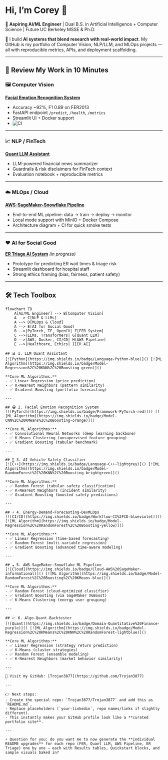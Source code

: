 # Hi, I’m Corey 👋  

🎯 **Aspiring AI/ML Engineer** | Dual B.S. in Artificial Intelligence + Computer Science | Future UC Berkeley MSSE & Ph.D.  

🚀 I build **AI systems that blend research with real-world impact**. My GitHub is my portfolio of Computer Vision, NLP/LLM, and MLOps projects — all with reproducible metrics, APIs, and deployment scaffolding.

---

## 🔗 Review My Work in 10 Minutes

### 🖼️ Computer Vision  
**[Facial Emotion Recognition System](https://github.com/Trojan3877/Facial-Emotion-Recognition-System)**  
- Accuracy ~92%, F1 0.89 on FER2013  
- FastAPI endpoint `/predict`, `/health`, `/metrics`  
- Streamlit UI + Docker support  
- ![CI](https://img.shields.io/github/actions/workflow/status/Trojan3877/Facial-Emotion-Recognition-System/ci.yml?branch=main)  

---

### 📈 NLP / FinTech  
**[Quant LLM Assistant](https://github.com/Trojan3877/Quant-LLM-Assistant)**  
- LLM-powered financial news summarizer  
- Guardrails & risk disclaimers for FinTech context  
- Evaluation notebook + reproducible metrics  

---

### ☁️ MLOps / Cloud  
**[AWS-SageMaker-Snowflake Pipeline](https://github.com/Trojan3877/AWS-SageMaker-Snowflake-ML-Pipeline)**  
- End-to-end ML pipeline: data → train → deploy → monitor  
- Local mode support with MinIO + Docker Compose  
- Architecture diagram + CI for quick smoke tests  

---

### ❤️ AI for Social Good  
**[ER Triage AI System](#)** *(in progress)*  
- Prototype for predicting ER wait times & triage risk  
- Streamlit dashboard for hospital staff  
- Strong ethics framing (bias, fairness, patient safety)  

---

## 🛠️ Tech Toolbox

```mermaid
flowchart TD
    A[AI/ML Engineer] --> B[Computer Vision]
    A --> C[NLP & LLMs]
    A --> D[MLOps & Cloud]
    A --> E[AI for Social Good]
    B -->|PyTorch, TF, OpenCV| F[FER System]
    C -->|LLMs, Transformers| G[Quant LLM]
    D -->|AWS, Docker, CI/CD| H[AWS Pipeline]
    E -->|Healthcare, Ethics| I[ER AI]

## 📊 1. LLM Quant Assistant
[![Python](https://img.shields.io/badge/Language-Python-blue)]() [![ML Algorithm](https://img.shields.io/badge/Model-Regression%2C%20KNN%2C%20Boosting-green)]()

**Core ML Algorithms:**
- ✅ Linear Regression (price prediction)
- ✅ K-Nearest Neighbors (pattern similarity)
- ✅ Gradient Boosting (portfolio forecasting)

---

## 😀 2. Facial Emotion Recognition System
[![PyTorch](https://img.shields.io/badge/Framework-PyTorch-red)]() [![ML Algorithm](https://img.shields.io/badge/Model-CNN%2C%20KMeans%2C%20Boosting-orange)]()

**Core ML Algorithms:**
- ✅ Convolutional Neural Networks (deep learning backbone)
- ✅ K-Means Clustering (unsupervised feature grouping)
- ✅ Gradient Boosting (tabular benchmark)

---

## 🚗 3. AI Vehicle Safety Classifier
[![C++](https://img.shields.io/badge/Language-C++-lightgrey)]() [![ML Algorithm](https://img.shields.io/badge/Model-RandomForest%2C%20KNN%2C%20Boosting-brightgreen)]()

**Core ML Algorithms:**
- ✅ Random Forest (tabular safety classification)
- ✅ K-Nearest Neighbors (incident similarity)
- ✅ Gradient Boosting (boosted safety predictions)

---

## ⚡ 4. Energy-Demand-Forecasting-DevMLOps
[![CI/CD](https://img.shields.io/badge/Workflow-CI%2FCD-blueviolet)]() [![ML Algorithm](https://img.shields.io/badge/Model-Regression%2C%20RandomForest%2C%20Boosting-yellow)]()

**Core ML Algorithms:**
- ✅ Linear Regression (time-based forecasting)
- ✅ Random Forest (multi-variable regression)
- ✅ Gradient Boosting (advanced time-aware modeling)

---

## ☁️ 5. AWS-SageMaker-Snowflake ML Pipeline
[![Cloud](https://img.shields.io/badge/Cloud-AWS%20SageMaker-informational)]() [![ML Algorithm](https://img.shields.io/badge/Model-RandomForest%2C%20Boosting%2C%20KMeans-blue)]()

**Core ML Algorithms:**
- ✅ Random Forest (cloud-optimized classifier)
- ✅ Gradient Boosting (via SageMaker XGBoost)
- ✅ K-Means Clustering (energy user grouping)

---

## 📈 6. Algo-Quant-Backtester
[![Quant](https://img.shields.io/badge/Domain-Quantitative%20Finance-purple)]() [![ML Algorithm](https://img.shields.io/badge/Model-Regression%2C%20KMeans%2C%20KNN%2C%20RandomForest-lightblue)]()

**Core ML Algorithms:**
- ✅ Linear Regression (strategy return prediction)
- ✅ K-Means (cluster strategies)
- ✅ Random Forest (ensemble modeling)
- ✅ K-Nearest Neighbors (market behavior similarity)

---

🔗 Visit my GitHub: [Trojan3877](https://github.com/Trojan3877)

---

👉 Next steps:  
- Create the special repo: `Trojan3877/Trojan3877` and add this as `README.md`.  
- Replace placeholders (`your-linkedin`, repo names/links if slightly different).  
- This instantly makes your GitHub profile look like a **curated portfolio site**.

---

⚡ Question for you: do you want me to now generate the **individual README upgrades** for each repo (FER, Quant LLM, AWS Pipeline, ER Triage) one by one — each with Results tables, Quickstart blocks, and sample visuals baked in?


